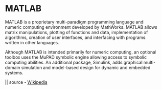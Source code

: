 # MATLAB

MATLAB is a proprietary multi-paradigm programming language and numeric computing environment developed by MathWorks. MATLAB allows matrix manipulations, plotting of functions and data, implementation of algorithms, creation of user interfaces, and interfacing with programs written in other languages.

Although MATLAB is intended primarily for numeric computing, an optional toolbox uses the MuPAD symbolic engine allowing access to symbolic computing abilities. An additional package, Simulink, adds graphical multi-domain simulation and model-based design for dynamic and embedded systems.


|| source - [Wikipedia](https://en.wikipedia.org/wiki/MATLAB, "MATLAB")
